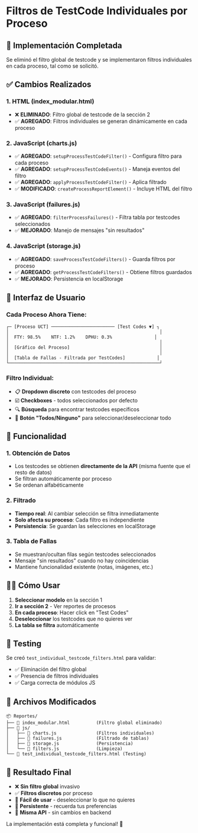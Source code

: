 # Filtros de TestCode Individuales por Proceso

## 🎯 Implementación Completada

Se eliminó el filtro global de testcode y se implementaron filtros individuales en cada proceso, tal como se solicitó.

## ✅ Cambios Realizados

### 1. HTML (index_modular.html)
- ❌ **ELIMINADO**: Filtro global de testcode de la sección 2
- ✅ **AGREGADO**: Filtros individuales se generan dinámicamente en cada proceso

### 2. JavaScript (charts.js)
- ✅ **AGREGADO**: `setupProcessTestCodeFilter()` - Configura filtro para cada proceso
- ✅ **AGREGADO**: `setupProcessTestCodeEvents()` - Maneja eventos del filtro
- ✅ **AGREGADO**: `applyProcessTestCodeFilter()` - Aplica filtrado
- ✅ **MODIFICADO**: `createProcessReportElement()` - Incluye HTML del filtro

### 3. JavaScript (failures.js)
- ✅ **AGREGADO**: `filterProcessFailures()` - Filtra tabla por testcodes seleccionados
- ✅ **MEJORADO**: Manejo de mensajes "sin resultados"

### 4. JavaScript (storage.js)
- ✅ **AGREGADO**: `saveProcessTestCodeFilters()` - Guarda filtros por proceso
- ✅ **AGREGADO**: `getProcessTestCodeFilters()` - Obtiene filtros guardados
- ✅ **MEJORADO**: Persistencia en localStorage

## 🎨 Interfaz de Usuario

### Cada Proceso Ahora Tiene:
```
┌─ [Proceso UCT] ──────────────────────── [Test Codes ▼] ┐
│                                                         │
│  FTY: 98.5%    NTF: 1.2%    DPHU: 0.3%                │
│                                                         │
│  [Gráfico del Proceso]                                  │
│                                                         │
│  [Tabla de Fallas - Filtrada por TestCodes]            │
└─────────────────────────────────────────────────────────┘
```

### Filtro Individual:
- 📋 **Dropdown discreto** con testcodes del proceso
- ☑️ **Checkboxes** - todos seleccionados por defecto
- 🔍 **Búsqueda** para encontrar testcodes específicos
- 🎯 **Botón "Todos/Ninguno"** para seleccionar/deseleccionar todo

## 🔧 Funcionalidad

### 1. Obtención de Datos
- Los testcodes se obtienen **directamente de la API** (misma fuente que el resto de datos)
- Se filtran automáticamente por proceso
- Se ordenan alfabéticamente

### 2. Filtrado
- **Tiempo real**: Al cambiar selección se filtra inmediatamente
- **Solo afecta su proceso**: Cada filtro es independiente
- **Persistencia**: Se guardan las selecciones en localStorage

### 3. Tabla de Fallas
- Se muestran/ocultan filas según testcodes seleccionados
- Mensaje "sin resultados" cuando no hay coincidencias
- Mantiene funcionalidad existente (notas, imágenes, etc.)

## 🏃‍♂️ Cómo Usar

1. **Seleccionar modelo** en la sección 1
2. **Ir a sección 2** - Ver reportes de procesos
3. **En cada proceso**: Hacer click en "Test Codes"
4. **Deseleccionar** los testcodes que no quieres ver
5. **La tabla se filtra** automáticamente

## 🧪 Testing

Se creó `test_individual_testcode_filters.html` para validar:
- ✅ Eliminación del filtro global
- ✅ Presencia de filtros individuales
- ✅ Carga correcta de módulos JS

## 📁 Archivos Modificados

```
📦 Reportes/
├── 📄 index_modular.html          (Filtro global eliminado)
├── 📁 js/
│   ├── 📄 charts.js               (Filtros individuales)
│   ├── 📄 failures.js             (Filtrado de tablas)
│   ├── 📄 storage.js              (Persistencia)
│   └── 📄 filters.js              (Limpieza)
└── 📄 test_individual_testcode_filters.html (Testing)
```

## 🎉 Resultado Final

- ❌ **Sin filtro global** invasivo
- ✅ **Filtros discretos** por proceso
- 🎯 **Fácil de usar** - deseleccionar lo que no quieres
- 💾 **Persistente** - recuerda tus preferencias
- 🚀 **Misma API** - sin cambios en backend

La implementación está completa y funcional! 🎊
